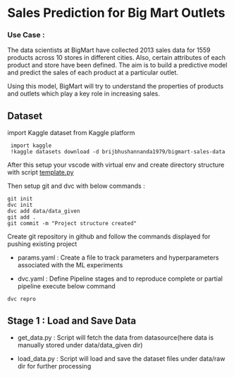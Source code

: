 # Sales Prediction for Big Mart Outlets

### Use Case : 
The data scientists at BigMart have collected 2013 sales data for 1559 products across 10 stores in different cities. Also, certain attributes of each product and store have been defined. The aim is to build a predictive model and predict the sales of each product at a particular outlet.

Using this model, BigMart will try to understand the properties of products and outlets which play a key role in increasing sales.

## Dataset 
import Kaggle dataset from Kaggle platform

```
 import kaggle
 !kaggle datasets download -d brijbhushannanda1979/bigmart-sales-data
```
After this setup your vscode with virtual env and create directory structure with script [template.py](template.py)

Then setup git and dvc with below commands :

```
git init
dvc init
dvc add data/data_given
git add .
git commit -m "Project structure created"
```
Create git repository in github and follow the commands displayed for pushing existing project 

- params.yaml : Create a file to track parameters and hyperparameters associated with the ML experiments

- dvc.yaml : Define Pipeline stages and to reproduce complete or partial pipeline execute below command 

```
dvc repro 
```  

## Stage 1 : Load and Save Data 

- get_data.py : Script will fetch the data from datasource(here data is manually stored under data/data_given dir)

- load_data.py : Script will load and save the dataset files under data/raw dir for further processing 


